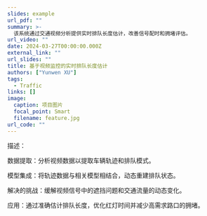 ```yaml
---
slides: example
url_pdf: ""
summary: >-
  该系统通过交通视频分析提供实时排队长度估计，改善信号配时和拥堵评估。
url_video: ""
date: 2024-03-27T00:00:00.000Z
external_link: ""
url_slides: ""
title: 基于视频监控的实时排队长度估计
authors: ["Yunwen XU"]
tags:
  - Traffic
links: []
image:
  caption: 项目图片
  focal_point: Smart
  filename: feature.jpg
url_code: ""
---
```


描述：

数据提取：分析视频数据以提取车辆轨迹和排队模式。

模型集成：将轨迹数据与相关模型相结合，动态重建排队状态。

解决的挑战：缓解视频信号中的遮挡问题和交通流量的动态变化。

应用：通过准确估计排队长度，优化红灯时间并减少高需求路口的拥堵。
